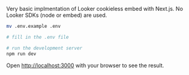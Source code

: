 Very basic implmentation of Looker cookieless embed with Next.js. No Looker SDKs (node or embed) are used.

```bash
mv .env.example .env

# fill in the .env file

# run the development server
npm run dev
```

Open [http://localhost:3000](http://localhost:3000) with your browser to see the result.

